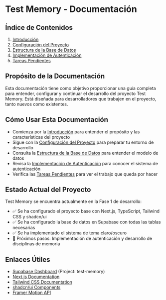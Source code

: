 # Test Memory - Documentación

## Índice de Contenidos

1. [Introducción](./00-introduccion.md)
2. [Configuración del Proyecto](./01-configuracion.md)
3. [Estructura de la Base de Datos](./02-base-de-datos.md)
4. [Implementación de Autenticación](./03-autenticacion.md)
5. [Tareas Pendientes](./TODO.md)

## Propósito de la Documentación

Esta documentación tiene como objetivo proporcionar una guía completa para entender, configurar y continuar el desarrollo del proyecto Test Memory. Está diseñada para desarrolladores que trabajen en el proyecto, tanto nuevos como existentes.

## Cómo Usar Esta Documentación

- Comienza por la [Introducción](./00-introduccion.md) para entender el propósito y las características del proyecto
- Sigue con la [Configuración del Proyecto](./01-configuracion.md) para preparar tu entorno de desarrollo
- Consulta la [Estructura de la Base de Datos](./02-base-de-datos.md) para entender el modelo de datos
- Revisa la [Implementación de Autenticación](./03-autenticacion.md) para conocer el sistema de autenticación
- Verifica las [Tareas Pendientes](./TODO.md) para ver el trabajo que queda por hacer

## Estado Actual del Proyecto

Test Memory se encuentra actualmente en la Fase 1 de desarrollo:

- ✅ Se ha configurado el proyecto base con Next.js, TypeScript, Tailwind CSS y shadcn/ui
- ✅ Se ha configurado la base de datos en Supabase con todas las tablas necesarias
- ✅ Se ha implementado el sistema de tema claro/oscuro
- 🔄 Próximos pasos: Implementación de autenticación y desarrollo de disciplinas de memoria

## Enlaces Útiles

- [Supabase Dashboard](https://supabase.com) (Project: test-memory)
- [Next.js Documentation](https://nextjs.org/docs)
- [Tailwind CSS Documentation](https://tailwindcss.com/docs)
- [shadcn/ui Components](https://ui.shadcn.com/docs)
- [Framer Motion API](https://www.framer.com/motion/)
